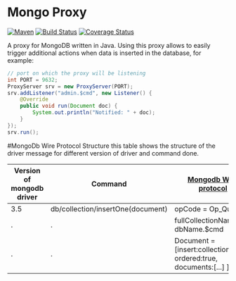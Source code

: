 # Mongo Proxy

[![Maven](https://img.shields.io/maven-metadata/v/http/central.maven.org/maven2/be/cylab/mongo-proxy/maven-metadata.xml.svg)](https://search.maven.org/#search%7Cga%7C1%7Cg%3A%22be.cylab%22%20AND%20a%3A%22mongo-proxy%22) [![Build Status](https://travis-ci.org/cylab-be/mongo-proxy.svg?branch=master)](https://travis-ci.org/cylab-be/mongo-proxy) [![Coverage Status](https://coveralls.io/repos/github/cylab-be/mongo-proxy/badge.svg?branch=master)](https://coveralls.io/github/cylab-be/mongo-proxy?branch=master)

A proxy for MongoDB written in Java. Using this proxy allows to easily trigger additional actions when data is inserted in the database, for example:

```java
// port on which the proxy will be listening 
int PORT = 9632;
ProxyServer srv = new ProxyServer(PORT);
srv.addListener("admin.$cmd", new Listener() {
    @Override
    public void run(Document doc) {
        System.out.println("Notified: " + doc);
    }
});
srv.run();
```
#MongoDb Wire Protocol Structure
this table shows the structure of the driver message for different version of driver and command done.

|Version of mongodb driver |  Command         |[Mongodb Wire protocol](https://docs.mongodb.com/manual/reference/mongodb-wire-protocol/)  |
|--------------------------|-------------------|-----------------------------|
|3.5						    | db/collection/insertOne(document)| opCode = Op_Query 
|.|.|fullCollectionName = dbName.$cmd
|.|.|Document = [insert:collectionName, ordered:true, documents:[...] ]





 








